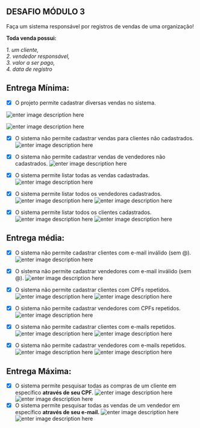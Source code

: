 ## **DESAFIO MÓDULO 3**

Faça um sistema responsável por registros de vendas de uma organização!

**Toda venda possui:**

 *1. um cliente,   
 2. vendedor responsável,  
 3.  valor a ser pago,  
 4. data de registro*

## **Entrega Mínima:**

 - [x] O projeto permite cadastrar diversas vendas no sistema.

![enter image description here](https://i.ibb.co/py4BK4N/image.png)


![enter image description here](https://i.ibb.co/DCy4VHZ/image.png)
 
 - [x] O sistema não permite cadastrar vendas para clientes não cadastrados.
 ![enter image description here](https://i.ibb.co/N95T6fb/image.png)
 
 - [x] O sistema não permite cadastrar vendas de vendedores não cadastrados.
 ![enter image description here](https://i.ibb.co/ThdGp1k/image.png)
 - [x] O sistema permite listar todas as vendas cadastradas.
 ![enter image description here](https://i.ibb.co/dmyPQy0/image.png)
 - [x] O sistema permite listar todos os vendedores cadastrados.
 ![enter image description here](https://i.ibb.co/J5rwnjb/image.png)
 ![enter image description here](https://i.ibb.co/N95YGnV/vendedores-cadastrados.jpg)
 - [x] O sistema permite listar todos os clientes cadastrados.
 ![enter image description here](https://i.ibb.co/ccnLNmP/cadastro-cliente.jpg)
 ![enter image description here](https://i.ibb.co/kG3T7Kw/lista-clientes.jpg)
 
 

## **Entrega média:**

 - [x] O sistema não permite cadastrar clientes com e-mail inválido (sem @).
 ![enter image description here](https://i.ibb.co/syqqPtJ/email-Invalido-Cliente.jpg)
 - [x] O sistema não permite cadastrar vendedores com e-mail inválido (sem @).
 ![enter image description here](https://i.ibb.co/RP90sss/email-Invalido.jpg)
 - [x] O sistema não permite cadastrar clientes com CPFs repetidos.
 ![enter image description here](https://i.ibb.co/Cm6XD8P/cpf-Cadastrado-Clientejfif.jpg)
 ![enter image description here](https://i.ibb.co/frgWwkR/image.png)
 
 - [x] O sistema não permite cadastrar vendedores com CPFs repetidos.
  ![enter image description here](https://i.ibb.co/ysCHdXR/cpf-Cadastrado.jpg)
 - [x] O sistema não permite cadastrar clientes com e-mails repetidos.
 ![enter image description here](https://i.ibb.co/fQ8DthK/lista-Cliente.jpg)
 ![enter image description here](https://i.ibb.co/kGZGmJ9/image.png)
 - [x] O sistema não permite cadastrar vendedores com e-mails repetidos.
 ![enter image description here](https://i.ibb.co/J5rwnjb/image.png)
 ![enter image description here](https://i.ibb.co/vZX63TG/image.png)

## **Entrega Máxima:**

 - [x] O sistema permite pesquisar todas as compras de um cliente em específico **através de seu CPF**.
 ![enter image description here](https://i.ibb.co/gJtCwgG/image.png) 
 ![enter image description here](https://i.ibb.co/mCbVLYL/image.png)
 - [x] O sistema permite pesquisar todas as vendas de um vendedor em específico **através de seu e-mail.**
 ![enter image description here](https://i.ibb.co/HtzP2DL/image.png)
 ![enter image description here](https://i.ibb.co/xzFXtDZ/image.png) 
